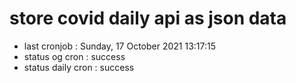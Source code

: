 # store covid daily api as json data

- last cronjob : Sunday, 17 October 2021 13:17:15
- status og cron : success
- status daily cron : success
      
      